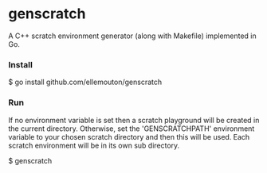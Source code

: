 # genscratch

A C++ scratch environment generator (along with Makefile) implemented in Go.

### Install

$ go install github.com/ellemouton/genscratch

### Run

If no environment variable is set then a scratch playground will be created in the current directory.
Otherwise, set the 'GENSCRATCHPATH' environment variable to your chosen scratch directory and then this will be used.
Each scratch environment will be in its own sub directory.

$ genscratch
